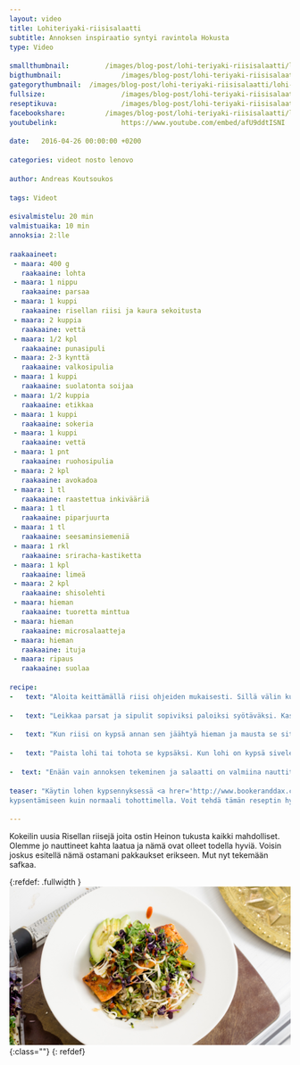 ```yaml
---
layout: video
title: Lohiteriyaki-riisisalaatti
subtitle: Annoksen inspiraatio syntyi ravintola Hokusta
type: Video

smallthumbnail: 		/images/blog-post/lohi-teriyaki-riisisalaatti/lohi-teriyaki-riisisalaatti-150.jpg
bigthumbnail:				/images/blog-post/lohi-teriyaki-riisisalaatti/lohi-teriyaki-riisisalaatti-1200.jpg
gategorythumbnail: 	/images/blog-post/lohi-teriyaki-riisisalaatti/lohi-teriyaki-riisisalaatti-450.jpg
fullsize: 					/images/blog-post/lohi-teriyaki-riisisalaatti/lohi-teriyaki-riisisalaatti-1200.jpg
reseptikuva:				/images/blog-post/lohi-teriyaki-riisisalaatti/lohi-teriyaki-riisisalaatti-1000.jpg
facebookshare:			/images/blog-post/lohi-teriyaki-riisisalaatti/lohi-teriyaki-riisisalaatti-1200.jpg
youtubelink: 				https://www.youtube.com/embed/afU9ddtISNI

date:	2016-04-26 00:00:00 +0200

categories: videot nosto lenovo

author: Andreas Koutsoukos

tags: Videot

esivalmistelu: 20 min
valmistuaika: 10 min
annoksia: 2:lle

raakaaineet:
 - maara: 400 g
   raakaaine: lohta
 - maara: 1 nippu
   raakaaine: parsaa   
 - maara: 1 kuppi
   raakaaine: risellan riisi ja kaura sekoitusta
 - maara: 2 kuppia
   raakaaine: vettä
 - maara: 1/2 kpl
   raakaaine: punasipuli
 - maara: 2-3 kynttä
   raakaaine: valkosipulia   
 - maara: 1 kuppi
   raakaaine: suolatonta soijaa 
 - maara: 1/2 kuppia
   raakaaine: etikkaa  
 - maara: 1 kuppi
   raakaaine: sokeria  
 - maara: 1 kuppi
   raakaaine: vettä     
 - maara: 1 pnt
   raakaaine: ruohosipulia     
 - maara: 2 kpl
   raakaaine: avokadoa  
 - maara: 1 tl
   raakaaine: raastettua inkivääriä  
 - maara: 1 tl
   raakaaine: piparjuurta    
 - maara: 1 tl
   raakaaine: seesaminsiemeniä
 - maara: 1 rkl
   raakaaine: sriracha-kastiketta 
 - maara: 1 kpl
   raakaaine: limeä
 - maara: 2 kpl
   raakaaine: shisolehti   
 - maara: hieman
   raakaaine: tuoretta minttua     
 - maara: hieman
   raakaaine: microsalaatteja
 - maara: hieman
   raakaaine: ituja   
 - maara: ripaus
   raakaaine: suolaa    
            
recipe:
-   text: "Aloita keittämällä riisi ohjeiden mukaisesti. Sillä välin kun riisi kiehuu valmista teriyaki. Mittaa ainekset kattilaan ja keitä. Vinkkinä voit maustaa teriyakin millä tahansa mausteella tarkoitus on tehdä siirappimainen kastike lohelle. Voit myös käyttää valmiita teriyaki kastikkeita, mutta ne eivät maistu yhtähyviltä kuin omatekemä."

-   text: "Leikkaa parsat ja sipulit sopiviksi paloiksi syötäväksi. Kasvikset wokataan kuumalla pannulla ja maustetaan suolalla."

-   text: "Kun riisi on kypsä annan sen jäähtyä hieman ja mausta se sitten inkiväärillä, piparjuurella ja limellä sekä ruohosipulilla."

-   text: "Paista lohi tai tohota se kypsäksi. Kun lohi on kypsä sivele päälle teriyaki kastiketta ja karamellisoi vielä tohottimella tai paistamalla."

-  text: "Enään vain annoksen tekeminen ja salaatti on valmiina nauttittavaksi."

teaser: "Käytin lohen kypsennyksessä <a hrer='http://www.bookeranddax.com/searzall/' targer='_blank'>Searzall</a> tohotinta jolla saa hieman enemmän tehoa 
kypsentämiseen kuin normaali tohottimella. Voit tehdä tämän reseptin hyvin ilman tohotinta paistamalla lohen normaalisti paistinpannulla. Resepti sai inspiraation ravintola Hokusta jossa tarjoillaan herkullista Japanilais vaikutteista ruokaa lounaalla ja illalla. Mutta reseptin avulla voi tehdä annoksen itse. Mennään herkuttelemaan videon muodossa."

---
```


<section>
<p>
Kokeilin uusia Risellan riisejä joita ostin Heinon tukusta kaikki mahdolliset. Olemme jo nauttineet kahta laatua ja nämä ovat olleet todella hyviä.
Voisin joskus esitellä nämä ostamani pakkaukset erikseen. Mut nyt tekemään safkaa.
</p>
</section>

{:refdef: .fullwidth }
![udon nuudelia paistettuna](/images/blog-post/lohi-teriyaki-riisisalaatti/lohi-teriyaki-riisisalaatti-blogpost.jpg){:class=""}	
{: refdef}
